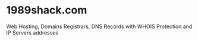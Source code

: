 # 1989shack.com
Web Hosting, Domains Registrars, DNS Records with WHOIS Protection and IP Servers addresses
